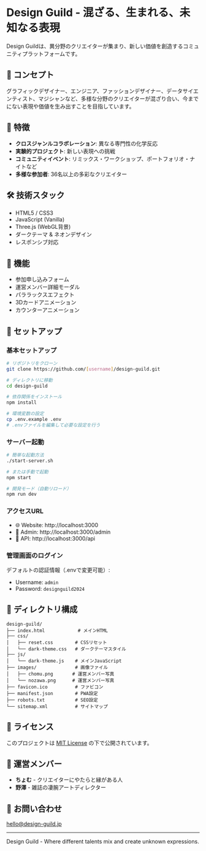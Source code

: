 # Design Guild - 混ざる、生まれる、未知なる表現

Design Guildは、異分野のクリエイターが集まり、新しい価値を創造するコミュニティプラットフォームです。

## 🎨 コンセプト

グラフィックデザイナー、エンジニア、ファッションデザイナー、データサイエンティスト、マジシャンなど、多様な分野のクリエイターが混ざり合い、今までにない表現や価値を生み出すことを目指しています。

## 🌟 特徴

- **クロスジャンルコラボレーション**: 異なる専門性の化学反応
- **実験的プロジェクト**: 新しい表現への挑戦
- **コミュニティイベント**: リミックス・ワークショップ、ポートフォリオ・ナイトなど
- **多様な参加者**: 36名以上の多彩なクリエイター

## 🛠 技術スタック

- HTML5 / CSS3
- JavaScript (Vanilla)
- Three.js (WebGL背景)
- ダークテーマ & ネオンデザイン
- レスポンシブ対応

## 📱 機能

- 参加申し込みフォーム
- 運営メンバー詳細モーダル
- パララックスエフェクト
- 3Dカードアニメーション
- カウンターアニメーション

## 🚀 セットアップ

### 基本セットアップ

```bash
# リポジトリをクローン
git clone https://github.com/[username]/design-guild.git

# ディレクトリに移動
cd design-guild

# 依存関係をインストール
npm install

# 環境変数の設定
cp .env.example .env
# .envファイルを編集して必要な設定を行う
```

### サーバー起動

```bash
# 簡単な起動方法
./start-server.sh

# または手動で起動
npm start

# 開発モード（自動リロード）
npm run dev
```

### アクセスURL

- 🌐 Website: http://localhost:3000
- 🔐 Admin: http://localhost:3000/admin
- 📡 API: http://localhost:3000/api

### 管理画面のログイン

デフォルトの認証情報（.envで変更可能）:
- Username: `admin`
- Password: `designguild2024`

## 📁 ディレクトリ構成

```
design-guild/
├── index.html            # メインHTML
├── css/
│   ├── reset.css        # CSSリセット
│   └── dark-theme.css   # ダークテーマスタイル
├── js/
│   └── dark-theme.js    # メインJavaScript
├── images/              # 画像ファイル
│   ├── chomu.png       # 運営メンバー写真
│   └── nozawa.png      # 運営メンバー写真
├── favicon.ico          # ファビコン
├── manifest.json        # PWA設定
├── robots.txt           # SEO設定
└── sitemap.xml          # サイトマップ
```

## 📄 ライセンス

このプロジェクトは [MIT License](LICENSE) の下で公開されています。

## 👥 運営メンバー

- **ちょむ** - クリエイターにやたらと縁がある人
- **野澤** - 雑誌の凄腕アートディレクター

## 📧 お問い合わせ

hello@design-guild.jp

---

Design Guild - Where different talents mix and create unknown expressions.